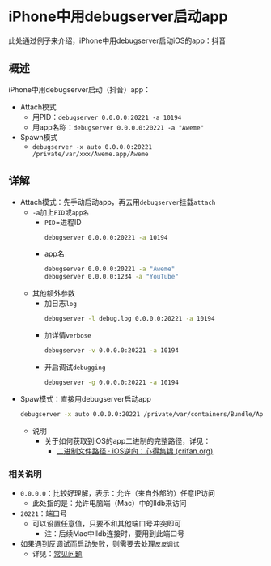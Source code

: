 # iPhone中用debugserver启动app

此处通过例子来介绍，iPhone中用debugserver启动iOS的app：抖音

## 概述

iPhone中用debugserver启动（抖音）app：

* Attach模式
  * 用PID：`debugserver 0.0.0.0:20221 -a 10194`
  * 用app名称：`debugserver 0.0.0.0:20221 -a "Aweme"`
* Spawn模式
  * `debugserver -x auto 0.0.0.0:20221 /private/var/xxx/Aweme.app/Aweme`

## 详解

* Attach模式：先手动启动app，再去用`debugserver`挂载`attach`
  * `-a`加上`PID`或`app名`
    * `PID`=进程ID
      ```bash
      debugserver 0.0.0.0:20221 -a 10194
      ```
    * app名
      ```bash
      debugserver 0.0.0.0:20221 -a "Aweme"
      debugserver 0.0.0.0:1234 -a "YouTube"
      ```
  * 其他额外参数
    * 加日志`log`
      ```bash
      debugserver -l debug.log 0.0.0.0:20221 -a 10194
      ```
    * 加详情`verbose`
      ```bash
      debugserver -v 0.0.0.0:20221 -a 10194
      ```
    * 开启调试`debugging`
      ```bash
      debugserver -g 0.0.0.0:20221 -a 10194
      ```
* Spaw模式：直接用debugserver启动app
  ```bash
  debugserver -x auto 0.0.0.0:20221 /private/var/containers/Bundle/Application/9AB25481-0AD3-435C-A02E-68F9623535BB/Aweme.app/Aweme
  ```
  * 说明
    * 关于如何获取到iOS的app二进制的完整路径，详见：
      * [二进制文件路径 · iOS逆向：心得集锦 (crifan.org)](https://book.crifan.org/books/ios_re_experience_collection/website/ios_app/bin_path.html)

### 相关说明

* `0.0.0.0`：比较好理解，表示：允许（来自外部的）任意IP访问
  * 此处指的是：允许电脑端（Mac）中的lldb来访问
* `20221`：端口号
  * 可以设置任意值，只要不和其他端口号冲突即可
    * 注：后续Mac中lldb连接时，要用到此端口号
* 如果遇到反调试而启动失败，则需要去处理`反反调试`
  * 详见：[常见问题](../common_issues/README.md)
